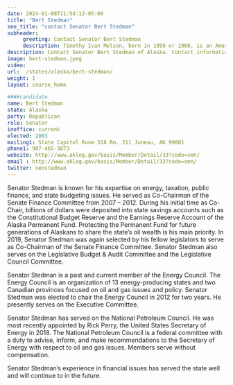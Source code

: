 ```yaml
---
date: 2024-01-08T11:54:12-05:00
title: "Bert Stedman"
seo_title: "contact Senator Bert Stedman"
subheader:
     greeting: Contact Senator Bert Stedman
     description: Timothy Ivan Melson, born in 1959 or 1960, is an American politician and physician. He is a member of the Republican Party and has been serving in the Alaska State Senate, representing its 1st district since 2014.
description: Contact Senator Bert Stedman of Alaska. Contact information for Bert Stedman includes email address, phone number, and mailing address.
image: bert-stedman.jpeg
video:
url:  /states/alaska/bert-stedman/
weight: 1
layout: course_home

####candidate
name: Bert Stedman
state: Alaska
party: Republican
role: Senator
inoffice: current
elected: 2003
mailing1: State Capitol Room 518 Rm. 211 Juneau, AK 99801
phone1: 907-465-3873
website: http://www.akleg.gov/basis/Member/Detail/33?code=smn/
email : http://www.akleg.gov/basis/Member/Detail/33?code=smn/
twitter: senstedman
---
```


Senator Stedman is known for his expertise on energy, taxation, public finance, and state budgeting issues. He served as Co-Chairman of the Senate Finance Committee from 2007 – 2012. During his initial time as Co-Chair, billions of dollars were deposited into state savings accounts such as the Constitutional Budget Reserve and the Earnings Reserve Account of the Alaska Permanent Fund. Protecting the Permanent Fund for future generations of Alaskans to share the state’s oil wealth is his main priority. In 2019, Senator Stedman was again selected by his fellow legislators to serve as Co-Chairman of the Senate Finance Committee. Senator Stedman also serves on the Legislative Budget & Audit Committee and the Legislative Council Committee.

Senator Stedman is a past and current member of the Energy Council. The Energy Council is an organization of 13 energy-producing states and two Canadian provinces focused on oil and gas issues and policy. Senator Stedman was elected to chair the Energy Council in 2012 for two years. He presently serves on the Executive Committee.

Senator Stedman has served on the National Petroleum Council. He was most recently appointed by Rick Perry, the United States Secretary of Energy in 2018. The National Petroleum Council is a federal committee with a duty to advise, inform, and make recommendations to the Secretary of Energy with respect to oil and gas issues. Members serve without compensation.

Senator Stedman’s experience in financial issues has served the state well and will continue to in the future.
